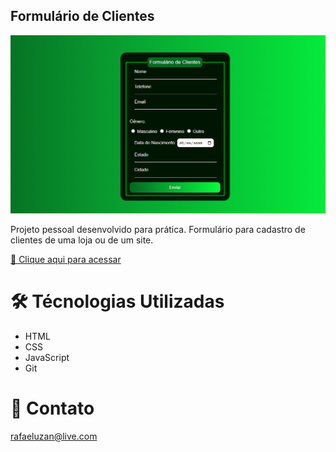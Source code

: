 ## Formulário de Clientes
![print](./.github/form.png)

Projeto pessoal desenvolvido para prática. Formulário para cadastro de clientes de uma loja ou de um site.

[🔗 Clique aqui para acessar](https://rafaelrabello.github.io/Formulario-de-Clientes/)

# 🛠 Técnologias Utilizadas 

- HTML
- CSS
- JavaScript
- Git

# 📱 Contato
rafaeluzan@live.com